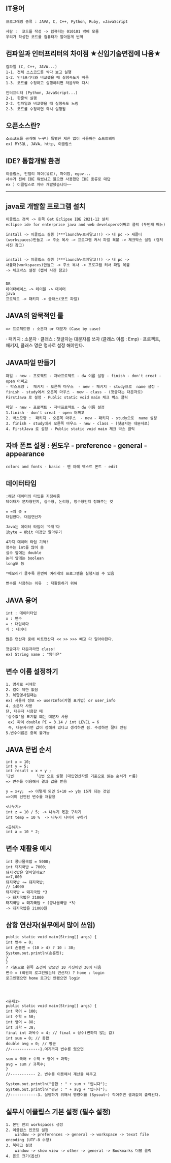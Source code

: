 ## IT용어
    프로그래밍 종류 : JAVA, C, C++, Python, Ruby, ★JavaScript

    사람 :  코드를 작성 -> 컴퓨터는 010101 밖에 모름
    우리가 작성한 코드를 컴퓨터가 알아듣게 번역


## 컴파일과 인터프리터의 차이점 ★신입기술면접에 나옴★
    컴파일 (C, C++, JAVA...)
    1-1. 전체 소스코드를 싹다 보고 실행
    1-2. 인터프리터와 비교했을 때 실행속도가 빠름
    1-3. 코드를 수정하고 실행하려면 처음부터 다시 

    인터프리터 (Python, JavaScript...)
    2-1. 한줄씩 실행
    2-2. 컴파일과 비교했을 때 실행속도 느림
    2-3. 코드를 수정하면 즉시 실행됨

## 오픈소스란? 
    소스코드를 공개해 누구나 특별한 제한 없이 사용하는 소프트웨어
    ex) MYSQL, JAVA, http, 이클립스



## IDE? 통합개발 환경
    이클립스, 인텔리 제이(유료), 파이참, egov...
    사수가 전에 IDE 뭐썼냐고 물으면 사용했던 IDE 종류로 대답
    ex ) 이클립스로 자바 개발했습니다~~

-------------------------------------------------------



## java로 개발할 프로그램 설치
    이클립스 검색 -> 왼쪽 Get Eclipse IDE 2021‑12 설치 
    eclipse ide for enterprise java and web developers어쩌고 클릭 (두번째 메뉴)

    install -> 이클립스 실행 (***launch누르지말고!!) -> 내 pc -> 새폴더(workspaces)만들고 -> 주소 복사 -> 프로그램 켜서 파일 복붙 -> 체크박스 설정 (캡처 사진 참고)


    install -> 이클립스 실행 (***launch누르지말고!!) -> 내 pc -> 
    새폴더(workspaces)만들고 -> 주소 복사 -> 프로그램 켜서 파일 복붙 
    -> 체크박스 설정 (캡처 사진 참고)


    DB 
    데이터베이스 -> 테이블 -> 데이터
    java
    프로젝트 -> 패키지 -> 클래스(코드 파일)

## JAVA의 암묵적인 룰
    => 프로젝트명 : 소문자 or 대문자 (Case by case)
   · 패키지 : 소문자
   · 클래스 : 첫글자는 대문자를 쓰자 (클래스 이름 : Emp)
   · 프로젝트, 패키지, 클래스 명은 명사로 설정 해야한다.

    
## JAVA파일 만들기	

    파일 - new - 프로젝트 - 자바프로젝트 - dw 이름 설정 - finish - don't creat - open 어쩌고
    - 박스모양 :  패키지 - 오른쪽 마우스  - new - 패키지 - study으로  name 설정 - 
    finish - study에서 오른쪽 마우스 - new - class - (첫글자는 대문자로) FirstJava 로 설정 - Public static void main 체크 박스 클릭

    파일 - new - 프로젝트 - 자바프로젝트 - dw 이름 설정 
    1.finish - don't creat - open 어쩌고
    2. 박스모양 :  패키지 - 오른쪽 마우스  - new - 패키지 - study으로  name 설정 
    3. finish - study에서 오른쪽 마우스 - new - class - (첫글자는 대문자로) 
    4. FirstJava 로 설정 - Public static void main 체크 박스 클릭


## 자바 폰트 설정 : 윈도우 - preference - general - appearance
    colors and fonts - basic - 맨 아래 텍스트 폰트 - edit

        
## 데이터타입
    :해당 데이터의 타입을 지정해줌
    데이터가 문자형인지, 실수형, 논리형, 정수형인지 정해주는 것

    ★ =의 뜻 ★
    대입한다. 대입연산자

    Java는 데이터 타입이 '9개'다
    1byte = 8bit 이것만 알아두기

    4가지 데이터 타입 기억!
    정수는 int를 많이 씀
    실수 앞에는 double
    논리 얖에는 boolean
    long도 씀

    *메모리가 클수록 한번에 여러개의 프로그램을 실행시킬 수 있음

    변수를 사용하는 이유  : 재활용하기 위해

## JAVA 용어
    int : 데이터타입
    x : 변수
    = : 대입하다
    식 : 데이터

    많은 연산자 중에 비트연산자 << >> >>> 빼고 다 알아야한다.

    첫글자가 대문자라면 class! 
    ex) String name : "양다은"

## 변수 이름 설정하기
    1. 명사로 써야함
    2. 길이 제한 없음
    3. 복합명사일때는 
    ex) 사용자 정보 => userInfo(카멜 표기법) or user_info
    4. 소문자 사용
    단, 대문자 사용할 때 
    '상수값'을 표기할 떄는 대문자 사용
     ex) 파이 double PI = 3.14 / int LEVEL = 6
     즉, 대문자라면 값이 정해져 있다고 생각하면 됨. 수정하면 절대 안됨
    5.변수이름은 중복 불가능


## JAVA 문법 순서
    int x = 10;
    int y = 5;
    int result = x + y ;
    └2번          └1번 으로 실행 (대입연산자를 기준으로 읽는 순서가 ㄷ름)
    => 변수를 이용해서 결과 값을 받음

    y = x+y;  => 이렇게 되면 5+10 => y는 15가 되는 것임
    =>이미 선언된 변수를 재활용

    <나누기>
    int z = 10 / 5; -> 나누기 몫값 구하기 
    int temp = 10 %  -> 나누기 나머지 구하기 

    <곱하기>
    int a = 10 * 2;



## 변수 재활용 예시
    int 콩나물국밥 = 5000;
    int 돼지국밥 = 7000;
    돼지국밥은 얼마일까요? 
    =>7,000
    돼지국밥 += 돼지국밥;
    // 14000
    돼지국밥 = 돼지국밥 *3
    -> 돼지국밥은 21000
    돼지국밥 = 돼지국밥 + (콩나물국밥 *3)
    -> 돼지국밥은 21000원



## 삼항 연산자(실무에서 많이 쓰임)
    public static void main(String[] args) {
    int 변수 = 0;
    int 손흥민 = (10 > 4) ? 10 : 30;
    System.out.println(손흥민);
    }
    }
    ? 기준으로 왼쪽 조건이 맞으면 10 거짓이면 30이 나옴
    변수 = (회원이 로그인했는데 연산자) ? home : login
    로그인했으면 home 로그인 안됐으면 login




    <문제1>	
    public static void main(String[] args) {
    int 국어 = 100;
    int 수학 = 50;
    int 영어 = 88;
    int 과학 = 38;
    final int 과목수 = 4; // final = 상수(변하지 않는 값)
    int sum = 0; // 총합
    double avg = 0; // 평균
    //-------------1.여기까지 변수를 줬으면 

    sum = 국어 + 수학 + 영어 + 과학;
    avg = sum / 과목수;
    }
    //----------- 2. 변수를 이용해서 계산을 해주고 

    System.out.println("총합 : " + sum + "입니다");
    System.out.println("평균 : " + avg + "입니다");
    //------------3. 실행하기 위해서 명령어를 (Sysout~) 적어주면 결과값이 출력된다.


    
## 실무시 이클립스 기본 설정 (필수 설정)
    1. 본인 만의 workspaces 생성
    2. 이클립스 인코딩 설정
        window -> preferences -> general -> workspace -> texxt file encoding (UTF-8 수정)
    3. 북마크 설정
        window -> show view -> other -> general -> Bookmarks 더블 클릭
    4. 폰트 크기(옵션)

